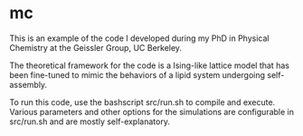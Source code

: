 # mc
This is an example of the code I developed during my PhD in Physical Chemistry at the Geissler Group, UC Berkeley. 

The theoretical framework for the code is a Ising-like lattice model that has been fine-tuned to mimic the behaviors of a lipid system undergoing self-assembly. 

To run this code, use the bashscript src/run.sh to compile and execute. Various parameters and other options for the simulations are configurable in src/run.sh and are mostly self-explanatory.
